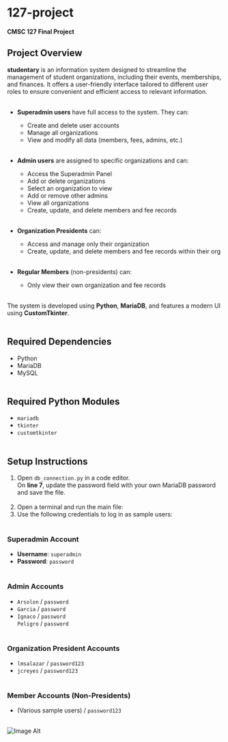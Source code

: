 # 127-project  
**CMSC 127 Final Project**

## Project Overview<br/>
**studentary** is an information system designed to streamline the management of student organizations, including their events, memberships, and finances. It offers a user-friendly interface tailored to different user roles to ensure convenient and efficient access to relevant information.<br/><br/>

- **Superadmin users** have full access to the system. They can:<br/>
  - Create and delete user accounts<br/>
  - Manage all organizations<br/>
  - View and modify all data (members, fees, admins, etc.)<br/><br/>

- **Admin users** are assigned to specific organizations and can:<br/>
  - Access the Superadmin Panel<br/>
  - Add or delete organizations<br/>
  - Select an organization to view<br/>
  - Add or remove other admins<br/>
  - View all organizations<br/>
  - Create, update, and delete members and fee records<br/><br/>

- **Organization Presidents** can:<br/>
  - Access and manage only their organization<br/>
  - Create, update, and delete members and fee records within their org<br/><br/>

- **Regular Members** (non-presidents) can:<br/>
  - Only view their own organization and fee records<br/><br/>

The system is developed using **Python**, **MariaDB**, and features a modern UI using **CustomTkinter**.<br/><br/>

## Required Dependencies<br/>
- Python<br/>
- MariaDB<br/>
- MySQL<br/><br/>

## Required Python Modules<br/>
- `mariadb`<br/>
- `tkinter`<br/>
- `customtkinter`<br/><br/>

## Setup Instructions<br/>
1. Open `db_connection.py` in a code editor.<br/>
   On **line 7**, update the password field with your own MariaDB password and save the file.<br/><br/>
2. Open a terminal and run the main file:<br/>
3. Use the following credentials to log in as sample users:<br/><br/>

### Superadmin Account<br/>
- **Username**: `superadmin`<br/>
- **Password**: `password`<br/><br/>

### Admin Accounts<br/>
- `Arsolon` / `password`<br/>
- `Garcia` / `password`<br/>
- `Ignaco` / `password`<br/>
 `Peligro` / `password`<br/><br/>

### Organization President Accounts<br/>
- `lmsalazar` / `password123`<br/>
- `jcreyes` / `password123`<br/><br/>

### Member Accounts (Non-Presidents)<br/>
- (Various sample users) / `password123`<br/><br/>

 ![Image Alt](https://github.com/JIhushiru/127-project/blob/main/0712-Bad_Practices_in_Database_Design_-_Are_You_Making_These_Mistakes_Dan_Social.png?raw=true)